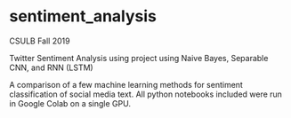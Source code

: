 # sentiment_analysis
 CSULB Fall 2019
 
 Twitter Sentiment Analysis using project using Naive Bayes, Separable CNN, and RNN (LSTM)
 
 A comparison of a few machine learning methods for sentiment classification of social media text.
 All python notebooks included were run in Google Colab on a single GPU.
